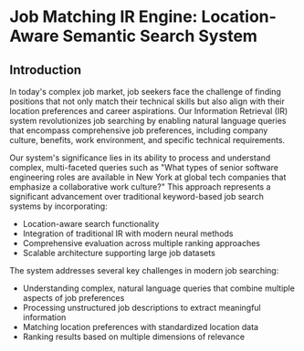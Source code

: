 # Job Matching IR Engine: Location-Aware Semantic Search System

## Introduction
   
In today's complex job market, job seekers face the challenge of finding positions that not only match their technical skills but also align with their location preferences and career aspirations. Our Information Retrieval (IR) system revolutionizes job searching by enabling natural language queries that encompass comprehensive job preferences, including company culture, benefits, work environment, and specific technical requirements.

Our system's significance lies in its ability to process and understand complex, multi-faceted queries such as "What types of senior software engineering roles are available in New York at global tech companies that emphasize a collaborative work culture?" This approach represents a significant advancement over traditional keyword-based job search systems by incorporating:


* Location-aware search functionality
* Integration of traditional IR with modern neural methods
* Comprehensive evaluation across multiple ranking approaches
* Scalable architecture supporting large job datasets

The system addresses several key challenges in modern job searching:
* Understanding complex, natural language queries that combine multiple aspects of job preferences
* Processing unstructured job descriptions to extract meaningful information
* Matching location preferences with standardized location data
* Ranking results based on multiple dimensions of relevance
